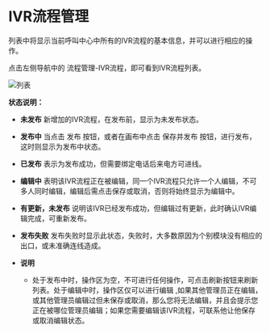 IVR流程管理 
============================

列表中将显示当前呼叫中心中所有的IVR流程的基本信息，并可以进行相应的操作。

点击左侧导航中的 流程管理-IVR流程，即可看到IVR流程列表。

![列表](https://static-aliyun-doc.oss-accelerate.aliyuncs.com/assets/img/zh-CN/9327978161/p263885.png)

**状态说明：** 

* **未发布** 新增加的IVR流程，在发布前，显示为未发布状态。

  

* **发布中** 当点击 发布 按钮，或者在画布中点击 保存并发布 按钮，进行发布，这时则显示为发布中状态。

  

* **已发布** 表示为发布成功，但需要绑定电话后来电方可进线。

  

* **编辑中** 表明该IVR流程正在被编辑，同一个IVR流程只允许一个人编辑，不可多人同时编辑，编辑后需点击保存或取消，否则将始终显示为编辑中。

  

* **有更新，未发布** 说明该IVR已经发布成功，但编辑过有更新，此时确认IVR编辑完成，可重新发布。

  

* **发布失败** 发布失败时显示此状态，失败时，大多数原因为个别模块没有相应的出口，或未准确连线造成。

  

* **说明** 

  * 处于发布中时，操作区为空，不可进行任何操作，可点击刷新按钮来刷新列表。处于编辑中时，操作区仅可以进行编辑 ,如果其他管理员正在编辑，或其他管理员编辑过但未保存或取消，那么您将无法编辑，并且会提示您正在被哪位管理员编辑；如果您需要编辑该IVR流程，可联系他让他保存或取消编辑状态。

    
  

  

  




